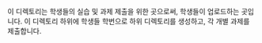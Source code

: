 이 디렉토리는 학생들의 실습 및 과제 제출을 위한 곳으로써, 학생들이 업로드하는 곳입니다.
이 디렉토리 하위에 학생들 학번으로 하위 디렉토리를 생성하고, 각 개별 과제를 제출합니다.
